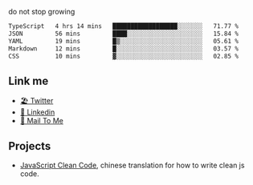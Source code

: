 do not stop growing


<!--START_SECTION:waka-->

```txt
TypeScript   4 hrs 14 mins   ██████████████████░░░░░░░   71.77 %
JSON         56 mins         ████░░░░░░░░░░░░░░░░░░░░░   15.84 %
YAML         19 mins         █▒░░░░░░░░░░░░░░░░░░░░░░░   05.61 %
Markdown     12 mins         █░░░░░░░░░░░░░░░░░░░░░░░░   03.57 %
CSS          10 mins         ▓░░░░░░░░░░░░░░░░░░░░░░░░   02.85 %
```

<!--END_SECTION:waka-->

## Link me

- [🏖️ Twitter](https://twitter.com/yuetong3yu)
- [🧳 Linkedin](https://www.linkedin.com/in/yuetong3yu)
- [📧 Mail To Me](mailto:yuetong3yu@gmail.com)


## Projects 

- [JavaScript Clean Code](https://js-clean-code-cn.vercel.app/), chinese translation for how to write clean js code.
